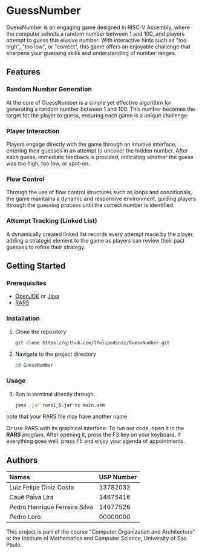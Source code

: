 # GuessNumber

GuessNumber is an engaging game designed in RISC-V Assembly, where the computer selects a random number between 1 and 100, and players attempt to guess this elusive number. With interactive hints such as "too high", "too low", or "correct", this game offers an enjoyable challenge that sharpens your guessing skills and understanding of number ranges.

## Features

### Random Number Generation
At the core of GuessNumber is a simple yet effective algorithm for generating a random number between 1 and 100. This number becomes the target for the player to guess, ensuring each game is a unique challenge.

### Player Interaction
Players engage directly with the game through an intuitive interface, entering their guesses in an attempt to uncover the hidden number. After each guess, immediate feedback is provided, indicating whether the guess was too high, too low, or spot-on.

### Flow Control
Through the use of flow control structures such as loops and conditionals, the game maintains a dynamic and responsive environment, guiding players through the guessing process until the correct number is identified.

### Attempt Tracking (Linked List)
A dynamically created linked list records every attempt made by the player, adding a strategic element to the game as players can review their past guesses to refine their strategy.

## Getting Started

### Prerequisites

- [OpenJDK](https://openjdk.org/) or [Java](https://www.oracle.com/br/java/technologies/downloads/)
- [RARS](https://edisciplinas.usp.br/pluginfile.php/8159542/mod_folder/content/0/rars1_5.jar?forcedownload=1)


### Installation

1. Clone the repository

    ```bash
    git clone https://github.com/lfelipediniz/GuessNumber.git
    ```

2. Navigate to the project directory

    ```bash
    cd GuessNumber
    ```

### Usage

3. Run in terminal directly through
   
    ```bash
    java -jar rars1_5.jar nc main.asm
    ```
note that your RARS file may have another name

Or use RARS with its graphical interface: To run our code, open it in the **RARS** program. After opening it, press the F3 key on your keyboard. If everything goes well, press F5 and enjoy your agenda of appointments.

## Authors

| Names                          | USP Number |
| :----------------------------- | ---------- |
| Luiz Felipe Diniz Costa        | 13782032   |
| Cauê Paiva Lira                | 14675416   |
| Pedro Henrique Ferreira Silva  | 14677526   |
| Pedro Loro                     | 00000000   |

This project is part of the course "Computer Organization and Architecture" at the Institute of Mathematics and Computer Science, University of Sao Paulo.